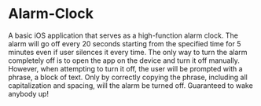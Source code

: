 # Alarm-Clock

A basic iOS application that serves as a high-function alarm clock. The alarm will go off every 20 seconds starting from the specified time for 5 minutes even if user silences it every time. The only way to turn the alarm completely off is to open the app on the device and turn it off manually. However, when attempting to turn it off, the user will be prompted with a phrase,  a block of text. Only by correctly copying the phrase, including all capitalization and spacing, will the alarm be turned off. Guaranteed to wake anybody up!

